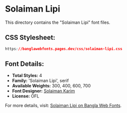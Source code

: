 # Solaiman Lipi

This directory contains the "Solaiman Lipi" font files.

## CSS Stylesheet:
```css
https://banglawebfonts.pages.dev/css/solaiman-lipi.css
```

## Font Details:
- **Total Styles:** 4
- **Family:** 'Solaiman Lipi', serif
- **Available Weights:** 300, 400, 600, 700
- **Font Designer:** [Solaiman Karim](https://ekushey.org/designer/solaiman-karim/)
- **License:** OFL

For more details, visit: [Solaiman Lipi on Bangla Web Fonts](https://banglawebfonts.pages.dev/solaiman-lipi/#about).